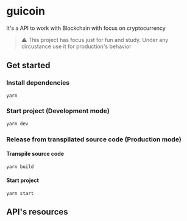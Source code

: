 # guicoin
It's a API to work with Blockchain with focus on cryptocurrency

> ⚠ This project has focus just for fun and study. Under any dircustance use it for production's behavior

## Get started

### Install dependencies
```bash
yarn
```

### Start project (Development mode)
```bash
yarn dev
```

### Release from transpilated source code (Production mode)

#### Transpile source code
```bash
yarn build
```

#### Start project
```
yarn start
```

## API's resources


